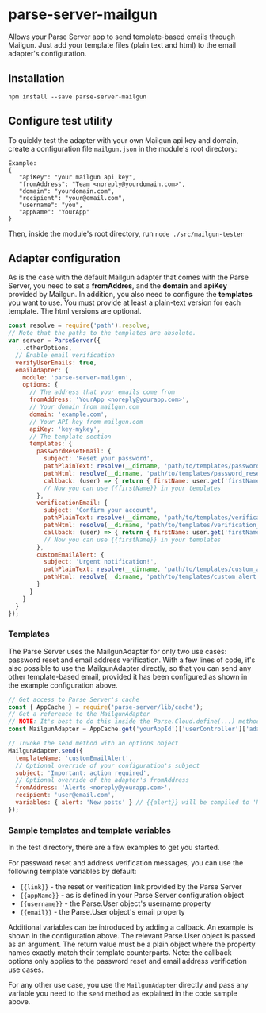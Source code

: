 # parse-server-mailgun
Allows your Parse Server app to send template-based emails through Mailgun. Just add your template files (plain text and html) to the email adapter's configuration.

## Installation

`npm install --save parse-server-mailgun`

## Configure test utility
To quickly test the adapter with your own Mailgun api key and domain, create a configuration file ```mailgun.json``` in the module's root directory:
```
Example:
{
   "apiKey": "your mailgun api key",
   "fromAddress": "Team <noreply@yourdomain.com>",
   "domain": "yourdomain.com",
   "recipient": "your@email.com",
   "username": "you",
   "appName": "YourApp"
}
```
Then, inside the module's root directory, run ```node ./src/mailgun-tester```

## Adapter configuration
As is the case with the default Mailgun adapter that comes with the Parse Server, you need to set a **fromAddres**, and the **domain** and **apiKey** provided by Mailgun.
In addition, you also need to configure the **templates** you want to use.
You must provide at least a plain-text version for each template. The html versions are optional.

```js
const resolve = require('path').resolve;
// Note that the paths to the templates are absolute.
var server = ParseServer({
  ...otherOptions,
  // Enable email verification
  verifyUserEmails: true,
  emailAdapter: {
    module: 'parse-server-mailgun',
    options: {
      // The address that your emails come from
      fromAddress: 'YourApp <noreply@yourapp.com>',
      // Your domain from mailgun.com
      domain: 'example.com',
      // Your API key from mailgun.com
      apiKey: 'key-mykey',
      // The template section
      templates: {
        passwordResetEmail: {
          subject: 'Reset your password',
          pathPlainText: resolve(__dirname, 'path/to/templates/password_reset_email.txt'),
          pathHtml: resolve(__dirname, 'path/to/templates/password_reset_email.html'),
          callback: (user) => { return { firstName: user.get('firstName') }}
          // Now you can use {{firstName}} in your templates
        },
        verificationEmail: {
          subject: 'Confirm your account',
          pathPlainText: resolve(__dirname, 'path/to/templates/verification_email.txt'),
          pathHtml: resolve(__dirname, 'path/to/templates/verification_email.html'),
          callback: (user) => { return { firstName: user.get('firstName') }}
          // Now you can use {{firstName}} in your templates
        },
        customEmailAlert: {
          subject: 'Urgent notification!',
          pathPlainText: resolve(__dirname, 'path/to/templates/custom_alert.txt'),
          pathHtml: resolve(__dirname, 'path/to/templates/custom_alert.html'),
        }
      }
    }
  }
});
```

### Templates
The Parse Server uses the MailgunAdapter for only two use cases: password reset and email address verification.
With a few lines of code, it's also possible to use the MailgunAdapter directly, so that you can send any other template-based email, provided it has been configured as shown in the example configuration above.

```js
// Get access to Parse Server's cache
const { AppCache } = require('parse-server/lib/cache');
// Get a reference to the MailgunAdapter
// NOTE: It's best to do this inside the Parse.Cloud.define(...) method body and not at the top of your file with your other imports. This gives Parse Server time to boot, setup cloud code and the email adapter.
const MailgunAdapter = AppCache.get('yourAppId')['userController']['adapter'];

// Invoke the send method with an options object
MailgunAdapter.send({
  templateName: 'customEmailAlert',
  // Optional override of your configuration's subject
  subject: 'Important: action required',
  // Optional override of the adapter's fromAddress
  fromAddress: 'Alerts <noreply@yourapp.com>',
  recipient: 'user@email.com',
  variables: { alert: 'New posts' } // {{alert}} will be compiled to 'New posts'
});
```

### Sample templates and template variables
In the test directory, there are a few examples to get you started.

For password reset and address verification messages, you can use the following template variables by default:
* `{{link}}` - the reset or verification link provided by the Parse Server
* `{{appName}}` - as is defined in your Parse Server configuration object
* `{{username}}` - the Parse.User object's username property
* `{{email}}` - the Parse.User object's email property

Additional variables can be introduced by adding a callback.
An example is shown in the configuration above. The relevant Parse.User object is passed as an argument. The return value must be a plain object where the property names exactly match their template counterparts.
Note: the callback options only applies to the password reset and email address verification use cases.

For any other use case, you use the ```MailgunAdapter``` directly and pass any variable you need to the ```send``` method as explained in the code sample above.